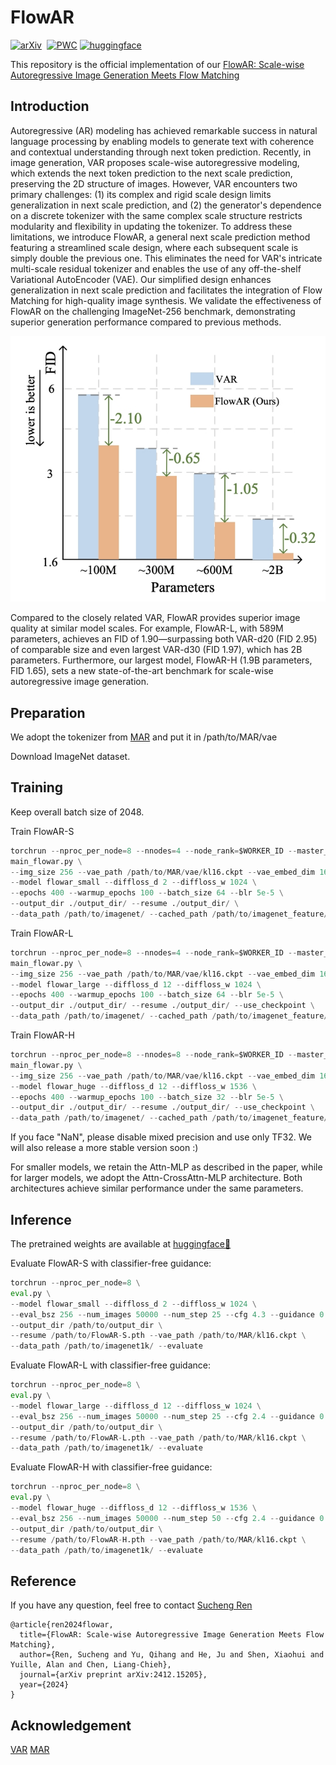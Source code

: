 # FlowAR

[![arXiv](https://img.shields.io/badge/arXiv%20paper-2412.15205-b31b1b.svg)](https://arxiv.org/abs/2412.15205)&nbsp;
[![PWC](https://img.shields.io/endpoint.svg?url=https://paperswithcode.com/badge/flowar-scale-wise-autoregressive-image/image-generation-on-imagenet-256x256)](https://paperswithcode.com/sota/image-generation-on-imagenet-256x256?flowar-scale-wise-autoregressive-image)
[![huggingface](https://img.shields.io/badge/%F0%9F%A4%97%20HuggingFace-FlowAR-yellow)](https://huggingface.co/OliverRen/FlowAR)&nbsp;

This repository is the official implementation of our [FlowAR: Scale-wise Autoregressive Image Generation Meets Flow Matching](https://arxiv.org/abs/2412.15205)

## Introduction
Autoregressive (AR) modeling has achieved remarkable success in natural language processing by enabling models to generate text with coherence and contextual understanding through next token prediction. Recently, in image generation, VAR proposes scale-wise autoregressive modeling, which extends the next token prediction to the next scale prediction, preserving the 2D structure of images. However, VAR encounters two primary challenges: (1) its complex and rigid scale design limits generalization in next scale prediction, and (2) the generator's dependence on a discrete tokenizer with the same complex scale structure restricts modularity and flexibility in updating the tokenizer. To address these limitations, we introduce FlowAR, a general next scale prediction method featuring a streamlined scale design, where each subsequent scale is simply double the previous one. This eliminates the need for VAR's intricate multi-scale residual tokenizer and enables the use of any off-the-shelf Variational AutoEncoder (VAE). Our simplified design enhances generalization in next scale prediction and facilitates the integration of Flow Matching for high-quality image synthesis. We validate the effectiveness of FlowAR on the challenging ImageNet-256 benchmark, demonstrating superior generation performance compared to previous methods.

![fig](./figs/teaser.jpeg)

Compared to the closely related VAR, FlowAR provides superior image quality at similar model scales. For example, FlowAR-L, with 589M parameters, achieves an FID of 1.90—surpassing both VAR-d20 (FID 2.95) of comparable size and even largest VAR-d30 (FID 1.97), which has 2B parameters. Furthermore, our largest model, FlowAR-H (1.9B parameters, FID 1.65), sets a new state-of-the-art benchmark for scale-wise autoregressive image generation.
## Preparation

We adopt the tokenizer from [MAR](https://github.com/LTH14/mar) and put it in /path/to/MAR/vae

Download ImageNet dataset.

## Training
Keep overall batch size of 2048. 

Train FlowAR-S
```python
torchrun --nproc_per_node=8 --nnodes=4 --node_rank=$WORKER_ID --master_addr=$WORKER_0_HOST --master_port=$WORKER_0_PORT \
main_flowar.py \
--img_size 256 --vae_path /path/to/MAR/vae/kl16.ckpt --vae_embed_dim 16 --vae_stride 16 --patch_size 1 \
--model flowar_small --diffloss_d 2 --diffloss_w 1024 \
--epochs 400 --warmup_epochs 100 --batch_size 64 --blr 5e-5 \
--output_dir ./output_dir/ --resume ./output_dir/ \
--data_path /path/to/imagenet/ --cached_path /path/to/imagenet_feature/
```
Train FlowAR-L
```python
torchrun --nproc_per_node=8 --nnodes=4 --node_rank=$WORKER_ID --master_addr=$WORKER_0_HOST --master_port=$WORKER_0_PORT \
main_flowar.py \
--img_size 256 --vae_path /path/to/MAR/vae/kl16.ckpt --vae_embed_dim 16 --vae_stride 16 --patch_size 1 \
--model flowar_large --diffloss_d 12 --diffloss_w 1024 \
--epochs 400 --warmup_epochs 100 --batch_size 64 --blr 5e-5 \
--output_dir ./output_dir/ --resume ./output_dir/ --use_checkpoint \
--data_path /path/to/imagenet/ --cached_path /path/to/imagenet_feature/
```

Train FlowAR-H
```python
torchrun --nproc_per_node=8 --nnodes=8 --node_rank=$WORKER_ID --master_addr=$WORKER_0_HOST --master_port=$WORKER_0_PORT \
main_flowar.py \
--img_size 256 --vae_path /path/to/MAR/vae/kl16.ckpt --vae_embed_dim 16 --vae_stride 16 --patch_size 1 \
--model flowar_huge --diffloss_d 12 --diffloss_w 1536 \
--epochs 400 --warmup_epochs 100 --batch_size 32 --blr 5e-5 \
--output_dir ./output_dir/ --resume ./output_dir/ --use_checkpoint \
--data_path /path/to/imagenet/ --cached_path /path/to/imagenet_feature/
```
If you face "NaN", please disable mixed precision and use only TF32. We will also release a more stable version soon :)

For smaller models, we retain the Attn-MLP as described in the paper, while for larger models, we adopt the Attn-CrossAttn-MLP architecture. Both architectures achieve similar performance under the same parameters.

## Inference
The pretrained weights are available at [huggingface🤗](https://huggingface.co/OliverRen/FlowAR)

Evaluate FlowAR-S with classifier-free guidance:
```python
torchrun --nproc_per_node=8 \
eval.py \
--model flowar_small --diffloss_d 2 --diffloss_w 1024 \
--eval_bsz 256 --num_images 50000 --num_step 25 --cfg 4.3 --guidance 0.9 \
--output_dir /path/to/output_dir \
--resume /path/to/FlowAR-S.pth --vae_path /path/to/MAR/kl16.ckpt \
--data_path /path/to/imagenet1k/ --evaluate
```

Evaluate FlowAR-L with classifier-free guidance:
```python
torchrun --nproc_per_node=8 \
eval.py \
--model flowar_large --diffloss_d 12 --diffloss_w 1024 \
--eval_bsz 256 --num_images 50000 --num_step 25 --cfg 2.4 --guidance 0.9 \
--output_dir /path/to/output_dir \
--resume /path/to/FlowAR-L.pth --vae_path /path/to/MAR/kl16.ckpt \
--data_path /path/to/imagenet1k/ --evaluate
```

Evaluate FlowAR-H with classifier-free guidance:
```python
torchrun --nproc_per_node=8 \
eval.py \
--model flowar_huge --diffloss_d 12 --diffloss_w 1536 \
--eval_bsz 256 --num_images 50000 --num_step 50 --cfg 2.4 --guidance 0.7 \
--output_dir /path/to/output_dir \
--resume /path/to/FlowAR-H.pth --vae_path /path/to/MAR/kl16.ckpt \
--data_path /path/to/imagenet1k/ --evaluate
```

## Reference
If you have any question, feel free to contact [Sucheng Ren](oliverrensu@gmail.com)

```
@article{ren2024flowar,
  title={FlowAR: Scale-wise Autoregressive Image Generation Meets Flow Matching},
  author={Ren, Sucheng and Yu, Qihang and He, Ju and Shen, Xiaohui and Yuille, Alan and Chen, Liang-Chieh},
  journal={arXiv preprint arXiv:2412.15205},
  year={2024}
}
```

## Acknowledgement
[VAR](https://github.com/FoundationVision/VAR)
[MAR](https://github.com/LTH14/mar)
